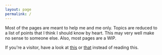 ```yaml
---
layout: page
permalink: /
---
```


Most of the pages are meant to help me and me only. Topics are reduced to a list of points that I think I should know by heart. This may very well make no sense to someone else. Also, most pages are a WIP.

If you're a visitor, have a look at [this](/security) or [that](/programming) instead of reading this.
